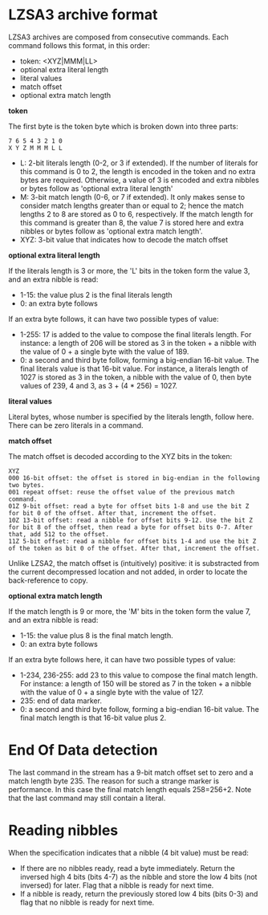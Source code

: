 # LZSA3 archive format

LZSA3 archives are composed from consecutive commands. Each command follows this format, in this order:

* token: <XYZ|MMM|LL>
* optional extra literal length
* literal values
* match offset
* optional extra match length

**token**

The first byte is the token byte which is broken down into three parts:

    7 6 5 4 3 2 1 0
    X Y Z M M M L L

* L: 2-bit literals length (0-2, or 3 if extended). If the number of literals for this command is 0 to 2, the length is encoded in the token and no extra bytes are required. Otherwise, a value of 3 is encoded and extra nibbles or bytes follow as 'optional extra literal length'
* M: 3-bit match length (0-6, or 7 if extended). It only makes sense to consider match lengths greater than or equal to 2; hence the match lengths 2 to 8 are stored as 0 to 6, respectively. If the match length for this command is greater than 8, the value 7 is stored here and extra nibbles or bytes follow as 'optional extra match length'.
* XYZ: 3-bit value that indicates how to decode the match offset

**optional extra literal length**

If the literals length is 3 or more, the 'L' bits in the token form the value 3, and an extra nibble is read:

* 1-15: the value plus 2 is the final literals length
* 0: an extra byte follows

If an extra byte follows, it can have two possible types of value:

* 1-255: 17 is added to the value to compose the final literals length. For instance: a length of 206 will be stored as 3 in the token + a nibble with the value of 0 + a single byte with the value of 189.
* 0: a second and third byte follow, forming a big-endian 16-bit value. The final literals value is that 16-bit value. For instance, a literals length of 1027 is stored as 3 in the token, a nibble with the value of 0, then byte values of 239, 4 and 3, as 3 + (4 * 256) = 1027.

**literal values**

Literal bytes, whose number is specified by the literals length, follow here. There can be zero literals in a command.

**match offset**

The match offset is decoded according to the XYZ bits in the token:

    XYZ
    000 16-bit offset: the offset is stored in big-endian in the following two bytes.
    001 repeat offset: reuse the offset value of the previous match command.
    01Z 9-bit offset: read a byte for offset bits 1-8 and use the bit Z for bit 0 of the offset. After that, increment the offset.
    10Z 13-bit offset: read a nibble for offset bits 9-12. Use the bit Z for bit 8 of the offset, then read a byte for offset bits 0-7. After that, add 512 to the offset.
    11Z 5-bit offset: read a nibble for offset bits 1-4 and use the bit Z of the token as bit 0 of the offset. After that, increment the offset.

Unlike LZSA2, the match offset is (intuitively) positive: it is substracted from the current decompressed location and not added, in order to locate the back-reference to copy.

**optional extra match length**

If the match length is 9 or more, the 'M' bits in the token form the value 7, and an extra nibble is read:

* 1-15: the value plus 8 is the final match length.
* 0: an extra byte follows

If an extra byte follows here, it can have two possible types of value:

* 1-234, 236-255: add 23 to this value to compose the final match length. For instance: a length of 150 will be stored as 7 in the token + a nibble with the value of 0 + a single byte with the value of 127.
* 235: end of data marker.
* 0: a second and third byte follow, forming a big-endian 16-bit value. The final match length is that 16-bit value plus 2.


# End Of Data detection

The last command in the stream has a 9-bit match offset set to zero and a match length byte 235. The reason for such a strange marker is performance. In this case the final match length equals 258=256+2. Note that the last command may still contain a literal.


# Reading nibbles

When the specification indicates that a nibble (4 bit value) must be read:

* If there are no nibbles ready, read a byte immediately. Return the inversed high 4 bits (bits 4-7) as the nibble and store the low 4 bits (not inversed) for later. Flag that a nibble is ready for next time.
* If a nibble is ready, return the previously stored low 4 bits (bits 0-3) and flag that no nibble is ready for next time.
